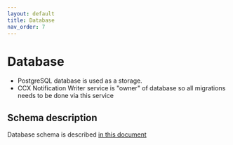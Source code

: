 ```yaml
---
layout: default
title: Database
nav_order: 7
---
```


# Database

* PostgreSQL database is used as a storage.
* CCX Notification Writer service is "owner" of database so all migrations needs to be done via this service

## Schema description

Database schema is described [in this document](https://redhatinsights.github.io/ccx-notification-writer/database.html)
